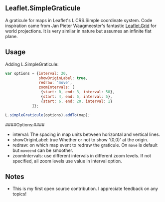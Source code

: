 Leaflet.SimpleGraticule
------------
A graticule for maps in Leaflet's L.CRS.Simple coordinate system. Code inspiration came from Jan Pieter Waagmeester's fantastic
[Leaflet.Grid](https://github.com/jieter) for world projections. It is very similar in nature but assumes an infinite flat plane.

Usage
-----
Adding L.SimpleGraticule:

```JavaScript
var options = {interval: 20,
               showOriginLabel: true,
               redraw: 'move',
               zoomIntervals: [
                {start: 0, end: 3, interval: 50},
                {start: 4, end: 5, interval: 5},
                {start: 6, end: 20, interval: 1}
            ]};

L.simpleGraticule(options).addTo(map);
```
####Options:####
- interval: The spacing in map units between horizontal and vertical lines.
- showOriginLabel: true Whether or not to show '(0,0)' at the origin.
- redraw: on which map event to redraw the graticule. On `move` is default but `moveend` can be smoother.
- zoomIntervals: use different intervals in different zoom levels. If not specified, all zoom levels use value in interval option.

Notes
-----
- This is my first open source contribution. I appreciate feedback on any topics!
